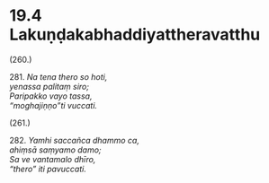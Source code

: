 

# 19.4 Lakuṇḍakabhaddiyattheravatthu



(260.)

281\. _Na tena thero so hoti,_  
_yenassa palitaṃ siro;_  
_Paripakko vayo tassa,_  
_“moghajiṇṇo”ti vuccati._  


(261.)

282\. _Yamhi saccañca dhammo ca,_  
_ahiṃsā saṃyamo damo;_  
_Sa ve vantamalo dhīro,_  
_“thero” iti pavuccati._  




